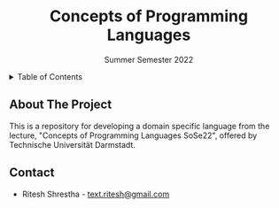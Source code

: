 <h1 align="center">Concepts of Programming Languages</h3>
<p align="center"> Summer Semester 2022 </p>

<!-- TABLE OF CONTENTS -->
<details>
  <summary>Table of Contents</summary>
  <ol>
    <li>
      <a href="#about-the-project">About The Project</a>
    </li>
    <li>
      <a href="#contact">Contact</a>
    </li>
  </ol>
</details>


<!--  ABOUT THE PROJECT -->
## About The Project
This is a repository for developing a domain specific language from the lecture, "Concepts of Programming Languages SoSe22", offered by Technische Universität Darmstadt.

<!-- CONTACT -->
## Contact
- Ritesh Shrestha - text.ritesh@gmail.com
